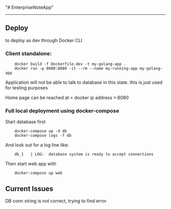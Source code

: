 "# EnterpriseNoteApp" 

---

## Deploy

to deploy as dev through Docker CLI

### Client standalone:

        docker build -f Dockerfile.dev -t my-golang-app .
        docker run -p 8080:8080 -it --rm --name my-running-app my-golang-app  

Application will not be able to talk to database in this state. this is just used for testing purposes

Home page can be reached at < docker ip address >:8080


### Full local deployment using docker-compose

Start database first

        docker-compose up -d db
        docker-compose logs -f db      

And look out for a log line like:

        db_1   | LOG:  database system is ready to accept connections

Then start web app with 

        docker-compose up web   



## Current Issues

DB conn string is not correct, trying to find error
